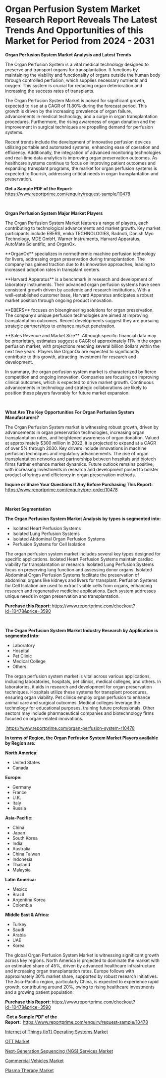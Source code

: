 <p><h1>Organ Perfusion System Market Research Report Reveals The Latest Trends And Opportunities of this Market for Period from 2024 - 2031</h1></p><p><strong>Organ Perfusion System Market Analysis and Latest Trends</strong></p>
<p><p>The Organ Perfusion System is a vital medical technology designed to preserve and transport organs for transplantation. It functions by maintaining the viability and functionality of organs outside the human body through controlled perfusion, which supplies necessary nutrients and oxygen. This system is crucial for reducing organ deterioration and increasing the success rates of transplants.</p><p>The Organ Perfusion System Market is poised for significant growth, expected to rise at a CAGR of 11.80% during the forecast period. This growth is driven by the increasing prevalence of organ failure, advancements in medical technology, and a surge in organ transplantation procedures. Furthermore, the rising awareness of organ donation and the improvement in surgical techniques are propelling demand for perfusion systems.</p><p>Recent trends include the development of innovative perfusion devices utilizing portable and automated systems, enhancing ease of operation and efficiency. Additionally, the integration of advanced monitoring technologies and real-time data analytics is improving organ preservation outcomes. As healthcare systems continue to focus on improving patient outcomes and expanding transplant programs, the market for organ perfusion systems is expected to flourish, addressing critical needs in organ transplantation and preservation.</p></p>
<p><strong>Get a Sample PDF of the Report:&nbsp;</strong> <a href="https://www.reportprime.com/enquiry/request-sample/10478?utm_campaign=120&utm_medium=2&utm_source=Github&utm_content=ia&utm_term=28112024&utm_id=organ-perfusion-system">https://www.reportprime.com/enquiry/request-sample/10478</a></p>
<p>&nbsp;</p>
<p><strong>Organ Perfusion System Major Market Players</strong></p>
<p><p>The Organ Perfusion System Market features a range of players, each contributing to technological advancements and market growth. Key market participants include EBERS, emka TECHNOLOGIES, Radnoti, Danish Myo Technology, MDE GmbH, Warner Instruments, Harvard Apparatus, AutoMate Scientific, and OrganOx.</p><p>**OrganOx** specializes in normothermic machine perfusion technology for livers, addressing organ preservation during transplantation. The company has gained traction due to its innovative approaches, leading to increased adoption rates in transplant centers.</p><p>**Harvard Apparatus** is a benchmark in research and development of laboratory instruments. Their advanced organ perfusion systems have seen consistent growth driven by academic and research institutions. With a well-established customer base, Harvard Apparatus anticipates a robust market position through ongoing product innovation.</p><p>**EBERS** focuses on bioengineering solutions for organ preservation. The company’s unique perfusion technologies are aimed at improving transplantation outcomes. Recent developments suggest they are pursuing strategic partnerships to enhance market penetration.</p><p>**Sales Revenue and Market Size**: Although specific financial data may be proprietary, estimates suggest a CAGR of approximately 11% in the organ perfusion market, with projections reaching several billion dollars within the next five years. Players like OrganOx are expected to significantly contribute to this growth, attracting investment for research and development.</p><p>In summary, the organ perfusion system market is characterized by fierce competition and ongoing innovation. Companies are focusing on improving clinical outcomes, which is expected to drive market growth. Continuous advancements in technology and strategic collaborations are likely to position these players favorably for future market expansion.</p></p>
<p>&nbsp;</p>
<p><strong>What Are The Key Opportunities For Organ Perfusion System Manufacturers?</strong></p>
<p><p>The Organ Perfusion System market is witnessing robust growth, driven by advancements in organ preservation technologies, increasing organ transplantation rates, and heightened awareness of organ donation. Valued at approximately $300 million in 2022, it is projected to expand at a CAGR of over 5% through 2030. Key drivers include innovations in machine perfusion techniques and regulatory advancements. The rise of organ transplantation networks and partnerships between hospitals and biotech firms further enhance market dynamics. Future outlook remains positive, with increasing investments in research and development poised to bolster product offerings and efficiency in organ preservation methods.</p></p>
<p><strong>Inquire or Share Your Questions If Any Before Purchasing This Report:</strong> <a href="https://www.reportprime.com/enquiry/pre-order/10478?utm_campaign=120&utm_medium=2&utm_source=Github&utm_content=ia&utm_term=28112024&utm_id=organ-perfusion-system">https://www.reportprime.com/enquiry/pre-order/10478</a></p>
<p>&nbsp;</p>
<p><strong>Market Segmentation</strong></p>
<p><strong>The Organ Perfusion System Market Analysis by types is segmented into:</strong></p>
<p><ul><li>Isolated Heart Perfusion Systems</li><li>Isolated Lung Perfusion Systems</li><li>Isolated Abdominal Organ Perfusion Systems</li><li>Perfusion Systems for Cell Isolation</li></ul></p>
<p><p>The organ perfusion system market includes several key types designed for specific applications. Isolated Heart Perfusion Systems maintain cardiac viability for transplantation or research. Isolated Lung Perfusion Systems focus on preserving lung function and assessing donor organs. Isolated Abdominal Organ Perfusion Systems facilitate the preservation of abdominal organs like kidneys and livers for transplant. Perfusion Systems for Cell Isolation are used to extract viable cells from organs, enhancing research and regenerative medicine applications. Each system addresses unique needs in organ preservation and transplantation.</p></p>
<p><strong>Purchase this Report:&nbsp;</strong><a href="https://www.reportprime.com/checkout?id=10478&price=3590&utm_campaign=120&utm_medium=2&utm_source=Github&utm_content=ia&utm_term=28112024&utm_id=organ-perfusion-system">https://www.reportprime.com/checkout?id=10478&price=3590</a></p>
<p>&nbsp;</p>
<p><strong>The Organ Perfusion System Market Industry Research by Application is segmented into:</strong></p>
<p><ul><li>Laboratory</li><li>Hospital</li><li>Pet Clinic</li><li>Medical College</li><li>Others</li></ul></p>
<p><p>The organ perfusion system market is vital across various applications, including laboratories, hospitals, pet clinics, medical colleges, and others. In laboratories, it aids in research and development for organ preservation techniques. Hospitals utilize these systems for transplant procedures, ensuring organ viability. Pet clinics employ organ perfusion to enhance animal care and surgical outcomes. Medical colleges leverage the technology for educational purposes, training future professionals. Other sectors may include pharmaceutical companies and biotechnology firms focused on organ-related innovations.</p></p>
<p><a href="https://www.reportprime.com/organ-perfusion-system-r10478?utm_campaign=120&utm_medium=2&utm_source=Github&utm_content=ia&utm_term=28112024&utm_id=organ-perfusion-system">&nbsp;https://www.reportprime.com/organ-perfusion-system-r10478</a></p>
<p><strong>In terms of Region, the Organ Perfusion System Market Players available by Region are:</strong></p>
<p>
    <p> <strong> North America: </strong>
        <ul>
            <li>United States</li>
            <li>Canada</li>
        </ul>
        </p> 
    <p> <strong> Europe: </strong>
        <ul>
            <li>Germany</li>
            <li>France</li>
            <li>U.K.</li>
            <li>Italy</li>
            <li>Russia</li>
        </ul>
        </p> 
    <p> <strong> Asia-Pacific: </strong>
        <ul>
            <li>China</li>
            <li>Japan</li>
            <li>South Korea</li>
            <li>India</li>
            <li>Australia</li>
            <li>China Taiwan</li>
            <li>Indonesia</li>
            <li>Thailand</li>
            <li>Malaysia</li>
        </ul>
        </p> 
    <p> <strong> Latin America: </strong>
        <ul>
            <li>Mexico</li>
            <li>Brazil</li>
            <li>Argentina Korea</li>
            <li>Colombia</li>
        </ul>
        </p> 
    <p> <strong> Middle East & Africa: </strong>
        <ul>
            <li>Turkey</li>
            <li>Saudi</li>
            <li>Arabia</li>
            <li>UAE</li>
            <li>Korea</li>
        </ul>
    </p>
    </p>
<p><p>The global Organ Perfusion System Market is witnessing significant growth across key regions. North America is projected to dominate the market with an estimated share of 45%, driven by advanced healthcare infrastructure and increasing organ transplantation rates. Europe follows with approximately 30% market share, supported by robust research initiatives. The Asia-Pacific region, particularly China, is expected to experience rapid growth, contributing around 20%, owing to rising healthcare investments and a growing patient population.</p></p>
<p><strong>Purchase this Report: </strong><a href="https://www.reportprime.com/checkout?id=10478&price=3590&utm_campaign=120&utm_medium=2&utm_source=Github&utm_content=ia&utm_term=28112024&utm_id=organ-perfusion-system">https://www.reportprime.com/checkout?id=10478&price=3590</a></p>
<p>&nbsp;<strong>Get a Sample PDF of the Report:&nbsp;&nbsp;</strong><a href="https://www.reportprime.com/enquiry/request-sample/10478?utm_campaign=120&utm_medium=2&utm_source=Github&utm_content=ia&utm_term=28112024&utm_id=organ-perfusion-system">https://www.reportprime.com/enquiry/request-sample/10478</a></p>
<p><strong></strong></p>
<p><p><a href="https://issuu.com/reportprime-2/docs/internet-of-things-iot-operating-sy_541219c0e1504b?utm_campaign=120&utm_medium=2&utm_source=Github&utm_content=ia&utm_term=28112024&utm_id=organ-perfusion-system">Internet of Things (IoT) Operating Systems Market</a></p><p><a href="https://www.linkedin.com/pulse/ott-market-trends-report-current-industry-analysis-size-share-oxjmf?utm_campaign=120&utm_medium=2&utm_source=Github&utm_content=ia&utm_term=28112024&utm_id=organ-perfusion-system">OTT Market</a></p><p><a href="https://issuu.com/reportprime-2/docs/next-generation-sequencing-ngs-serv_fcda8ac6ec2c0e?utm_campaign=120&utm_medium=2&utm_source=Github&utm_content=ia&utm_term=28112024&utm_id=organ-perfusion-system">Next-Generation Sequencing (NGS) Services Market</a></p><p><a href="https://www.linkedin.com/pulse/commercial-vehicles-market-refracting-trends-consumer-behaviors-sskgc?utm_campaign=120&utm_medium=2&utm_source=Github&utm_content=ia&utm_term=28112024&utm_id=organ-perfusion-system">Commercial Vehicles Market</a></p><p><a href="https://www.linkedin.com/pulse/immense-growth-plasma-therapy-market-projected-2024-2031-phzlc?utm_campaign=120&utm_medium=2&utm_source=Github&utm_content=ia&utm_term=28112024&utm_id=organ-perfusion-system">Plasma Therapy Market</a></p></p>